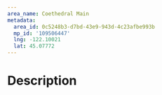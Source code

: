 ```yaml
---
area_name: Coethedral Main
metadata:
  area_id: 0c5248b3-d7bd-43e9-943d-4c23afbe993b
  mp_id: '109506447'
  lng: -122.10021
  lat: 45.07772
---
```

# Description
